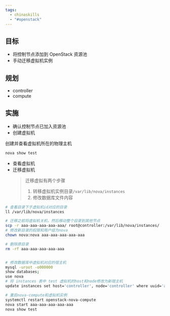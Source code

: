 ```yaml
---
tags:
  - chinaskills
  - "#openstack"
---
```

## 目标

- 将控制节点添加到 OpenStack 资源池
- 手动迁移虚拟机实例
## 规划

- controller
- compute

## 实施

- 确认控制节点已加入资源池
- 创建虚拟机

创建并查看虚拟机所在的物理主机
```bash
nova show test
```

- 查看虚拟机
- 迁移虚拟机
  > 迁移虚拟有两个步骤
  > 1. 转移虚拟机实例目录`/var/lib/nova/instances`
  > 2. 修改数据库文件内容

```bash
# 查看目录下于虚拟机id对应的目录
ll /var/lib/nova/instances

# 迁移之前将虚拟机关机，然后移动整个目录到其他节点
scp -r aaa-aaa-aaa-aaa-aaa/ root@controller:/var/lib/nova/instances/
# 修改新目录的权限和用户组为nova
chown nova:nova aaa-aaa-aaa-aaa-aaa

# 删除原目录
rm -rf aaa-aaa-aaa-aaa-aaa


# 修改数据库中虚拟机对应的宿主机
mysql -uroot -o000000
show databases;
use nova
# 将 instances 表中 test 虚拟机的host和node修改为新宿主机
update instances set host='controller', node='controller' where uuid='aaa-aaa-aaa-aaa-aaa';

# 重启nova-compute和虚拟机实例
systemctl restart openstack-nova-compute
nova start aaa-aaa-aaa-aaa-aaa
nova show test
```